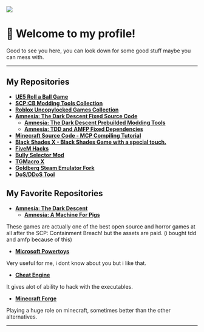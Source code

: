 <img src="https://raw.githubusercontent.com/MergeCommits/MergeCommits/output/snake.svg">

# 👋 Welcome to my profile!
Good to see you here, you can look down for some good stuff maybe you can mess with. 

---


## My Repositories
  +  **[UE5 Roll a Ball Game](https://github.com/Stathor/ue5-roll-a-ball-game)**
  + **[SCP:CB Modding Tools Collection](https://github.com/WH0LEWHALE/scp-mt-collection)**
  + **[Roblox Uncopylocked Games Collection](https://github.com/WH0LEWHALE/roblox-uncopylocked-games)**
  + **[Amnesia: The Dark Descent Fixed Source Code](https://github.com/WH0LEWHALE/AmnesiaTheDarkDescentFixed)**
     + **[Amnesia: The Dark Descent Prebuilded Modding Tools](https://github.com/WH0LEWHALE/amnesia-tdd-modding-tools)**
     + **[Amnesia: TDD and AMFP Fixed Dependencies](https://github.com/WH0LEWHALE/amnesia-tdd-amfp-dependencies)**
  + **[Minecraft Source Code - MCP Compiling Tutorial](https://github.com/WH0LEWHALE/minecraft-sc-compiling-tutorial)**
  + **[Black Shades X - Black Shades Game with a special touch.](https://github.com/WH0LEWHALE/black-shades-x)**
  + **[FiveM Hacks](https://github.com/WH0LEWHALE/fivem-hacks)**
  + **[Bully Selector Mod](https://github.com/Stathor/bully-selector-mod)**
  + **[TGMacro X](https://github.com/WH0LEWHALE/TGMacro-X/)**
  + **[Goldberg Steam Emulator Fork](https://github.com/WH0LEWHALE/goldberg-emu)**
  + **[DoS/DDoS Tool](https://github.com/Stathor/ddos-tool)**

## My Favorite Repositories
+  **[Amnesia: The Dark Descent](https://github.com/TiManGames/AmnesiaTheDarkDescent)**
    +  **[Amnesia: A Machine For Pigs](https://github.com/FrictionalGames/AmnesiaAMachineForPigs)**
    
These games are actually one of the best open source and horror games at all after the SCP: Containment Breach! but the assets are paid. (i bought tdd and amfp because of this)

+  **[Microsoft Powertoys](https://github.com/microsoft/PowerToys)**

Very useful for me, i dont know about you but i like that.

+  **[Cheat Engine](https://github.com/cheat-engine/cheat-engine)**

It gives alot of ability to hack with the executables.

+  **[Minecraft Forge](https://github.com/MinecraftForge/MinecraftForge)**

Playing a huge role on minecraft, sometimes better than the other alternatives.

---

